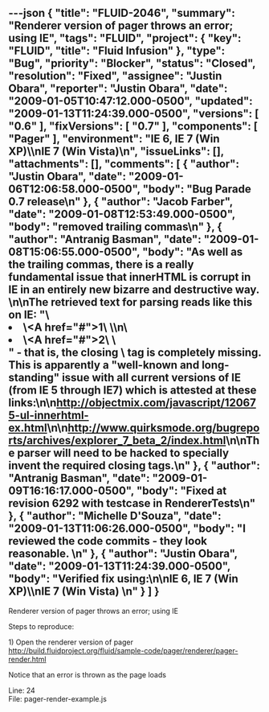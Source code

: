 ---json
{
  "title": "FLUID-2046",
  "summary": "Renderer version of pager throws an error; using IE",
  "tags": "FLUID",
  "project": {
    "key": "FLUID",
    "title": "Fluid Infusion"
  },
  "type": "Bug",
  "priority": "Blocker",
  "status": "Closed",
  "resolution": "Fixed",
  "assignee": "Justin Obara",
  "reporter": "Justin Obara",
  "date": "2009-01-05T10:47:12.000-0500",
  "updated": "2009-01-13T11:24:39.000-0500",
  "versions": [
    "0.6"
  ],
  "fixVersions": [
    "0.7"
  ],
  "components": [
    "Pager"
  ],
  "environment": "IE 6, IE 7 (Win XP)\\\nIE 7 (Win Vista)\n",
  "issueLinks": [],
  "attachments": [],
  "comments": [
    {
      "author": "Justin Obara",
      "date": "2009-01-06T12:06:58.000-0500",
      "body": "Bug Parade  0.7 release\n"
    },
    {
      "author": "Jacob Farber",
      "date": "2009-01-08T12:53:49.000-0500",
      "body": "removed trailing commas\n"
    },
    {
      "author": "Antranig Basman",
      "date": "2009-01-08T15:06:55.000-0500",
      "body": "As well as the trailing commas, there is a really fundamental issue that innerHTML is corrupt in IE in an entirely new bizarre and destructive way.&#x20;\n\nThe retrieved text for parsing reads like this on IE: \"\\<LI class=page-link>\\<A href=\"#\">1\\</A> \\\n\\<LI class=page-link>\\<A href=\"#\">2\\</A> \\</LI>\" - that is, the closing \\</LI> tag is completely missing. This is apparently a \"well-known and long-standing\" issue with all current versions of IE (from IE 5 through IE7) which is attested at these links:\n\n<http://objectmix.com/javascript/120675-ul-innerhtml-ex.html>\n\n<http://www.quirksmode.org/bugreports/archives/explorer_7_beta_2/index.html>\n\nThe parser will need to be hacked to specially invent the required closing tags.\n"
    },
    {
      "author": "Antranig Basman",
      "date": "2009-01-09T16:16:17.000-0500",
      "body": "Fixed at revision 6292 with testcase in RendererTests\n"
    },
    {
      "author": "Michelle D'Souza",
      "date": "2009-01-13T11:06:26.000-0500",
      "body": "I reviewed the code commits - they look reasonable.&#x20;\n"
    },
    {
      "author": "Justin Obara",
      "date": "2009-01-13T11:24:39.000-0500",
      "body": "Verified fix using:\n\nIE 6, IE 7 (Win XP)\\\nIE 7 (Win Vista)&#x20;\n"
    }
  ]
}
---
Renderer version of pager throws an error; using IE

Steps to reproduce:

1\) Open the renderer version of pager\
<http://build.fluidproject.org/fluid/sample-code/pager/renderer/pager-render.html>

Notice that an error is thrown as the page loads

Line: 24\
File: pager-render-example.js

        